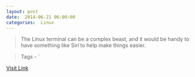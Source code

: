 ```yaml
---
layout: post
date:  2014-06-21 06:00:00 
categories:  Linux     
---
```


> The Linux terminal can be a complex beast, and it would be handy to have something like Siri to help make things easier.

>Tags -                    `

[Visit Link](http://www.linuxtoday.com/developer/betty-turn-generic-english-into-linux-terminal-commands.html)
